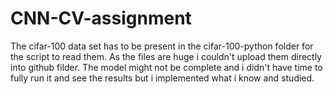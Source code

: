 # CNN-CV-assignment

The cifar-100 data set has to be present in the cifar-100-python folder for the script to read them. 
As the files are huge i couldn't upload them directly into github filder.
The model might not be complete and i didn't have time to fully run it and see the results but i implemented what i know and studied.
